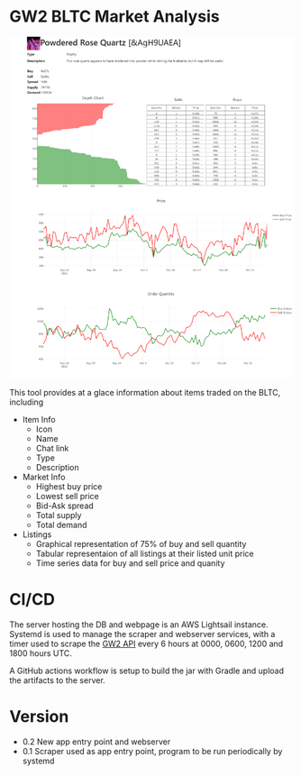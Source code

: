 # GW2 BLTC Market Analysis

![index](assets/index_item_id=86269.png) 

This tool provides at a glace information about items traded on the BLTC, including
- Item Info
    - Icon
    - Name
    - Chat link
    - Type
    - Description
- Market Info
    - Highest buy price
    - Lowest sell price
    - Bid-Ask spread
    - Total supply
    - Total demand
- Listings
    - Graphical representation of 75% of buy and sell quantity
    - Tabular representaion of all listings at their listed unit price
    - Time series data for buy and sell price and quanity

# CI/CD
The server hosting the DB and webpage is an AWS Lightsail instance. Systemd is used to manage the scraper and webserver services, with a timer used to scrape the [GW2 API](https://wiki.guildwars2.com/wiki/API:Main) every 6 hours at 0000, 0600, 1200 and 1800 hours UTC.

A GitHub actions workflow is setup to build the jar with Gradle and upload the artifacts to the server.

# Version 
- 0.2 New app entry point and webserver
- 0.1 Scraper used as app entry point, program to be run periodically by systemd
